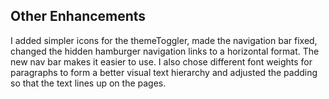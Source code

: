 ## Other Enhancements
I added simpler icons for the themeToggler, made the navigation bar fixed, changed the hidden hamburger navigation links to a horizontal format.
The new nav bar makes it easier to use.
I also chose different font weights for paragraphs to form a better visual text hierarchy and adjusted the padding so that the text lines up on the pages.